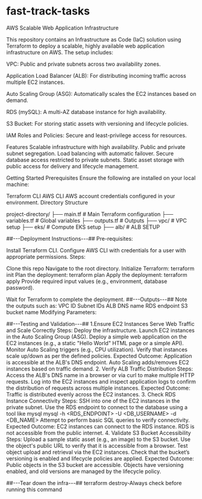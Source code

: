 # fast-track-tasks
AWS Scalable Web Application Infrastructure

This repository contains an Infrastructure as Code (IaC) solution using Terraform to deploy a scalable, highly available web application infrastructure on AWS. The setup includes:

VPC: Public and private subnets across two availability zones.

Application Load Balancer (ALB): For distributing incoming traffic across multiple EC2 instances.

Auto Scaling Group (ASG): Automatically scales the EC2 instances based on demand.

RDS (mySQL): A multi-AZ database instance for high availability.

S3 Bucket: For storing static assets with versioning and lifecycle policies.

IAM Roles and Policies: Secure and least-privilege access for resources.

Features
Scalable infrastructure with high availability.
Public and private subnet segregation.
Load balancing with automatic failover.
Secure database access restricted to private subnets.
Static asset storage with public access for delivery and lifecycle management.

Getting Started
Prerequisites
Ensure the following are installed on your local machine:

Terraform CLI
AWS CLI
AWS account credentials configured in your environment.
Directory Structure

project-directory/
├── main.tf                # Main Terraform configuration
├── variables.tf           # Global variables
├── outputs.tf             # Outputs
├── vpc/                   # VPC setup
├── eks/                   # Compute EKS setup
├── alb/                   # ALB SETUP

##---Deployment Instructions---##
Pre-requisites:

Install Terraform CLI.
Configure AWS CLI with credentials for a user with appropriate permissions.
Steps:

Clone this repo
Navigate to the root directory.
Initialize Terraform:
terraform init
Plan the deployment:
terraform plan
Apply the deployment:
terraform apply
Provide required input values (e.g., environment, database password).

Wait for Terraform to complete the deployment.
##---Outputs---##
Note the outputs such as:
VPC ID
Subnet IDs
ALB DNS name
RDS endpoint
S3 bucket name
Modifying Parameters:

##---Testing and Validation---##
1.Ensure EC2 Instances Serve Web Traffic and Scale Correctly
Steps:
Deploy the infrastructure.
Launch EC2 instances in the Auto Scaling Group (ASG).
Deploy a simple web application on the EC2 instances (e.g., a static "Hello World" HTML page or a simple API).
Monitor Auto Scaling triggers (e.g., CPU utilization). Verify that instances scale up/down as per the defined policies.
Expected Outcome:
Application is accessible at the ALB's DNS endpoint.
Auto Scaling adds/removes EC2 instances based on traffic demand.
2. Verify ALB Traffic Distribution
Steps:
Access the ALB's DNS name in a browser or via curl to make multiple HTTP requests.
Log into the EC2 instances and inspect application logs to confirm the distribution of requests across multiple instances.
Expected Outcome:
Traffic is distributed evenly across the EC2 instances.
3. Check RDS Instance Connectivity
Steps:
SSH into one of the EC2 instances in the private subnet.
Use the RDS endpoint to connect to the database using a tool like mysql
mysql -h <RDS_ENDPOINT> -U <DB_USERNAME> -d <DB_NAME>
Attempt to perform basic SQL queries to verify connectivity.
Expected Outcome:
EC2 instances can connect to the RDS instance.
RDS is not accessible from the public internet.
4. Validate S3 Bucket Accessibility
Steps:
Upload a sample static asset (e.g., an image) to the S3 bucket.
Use the object's public URL to verify that it is accessible from a browser.
Test object upload and retrieval via the EC2 instances.
Check that the bucket’s versioning is enabled and lifecycle policies are applied.
Expected Outcome:
Public objects in the S3 bucket are accessible.
Objects have versioning enabled, and old versions are managed by the lifecycle policy.

##---Tear down the infra---##
terraform destroy-Always check before running this command
